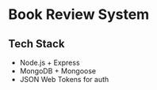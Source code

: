 # Book Review System

## Tech Stack
- Node.js + Express
- MongoDB + Mongoose
- JSON Web Tokens for auth


